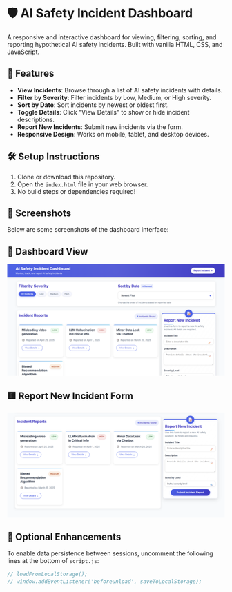 # 🛡️ AI Safety Incident Dashboard

A responsive and interactive dashboard for viewing, filtering, sorting, and reporting hypothetical AI safety incidents. Built with vanilla HTML, CSS, and JavaScript.

## 🚀 Features

- **View Incidents**: Browse through a list of AI safety incidents with details.
- **Filter by Severity**: Filter incidents by Low, Medium, or High severity.
- **Sort by Date**: Sort incidents by newest or oldest first.
- **Toggle Details**: Click "View Details" to show or hide incident descriptions.
- **Report New Incidents**: Submit new incidents via the form.
- **Responsive Design**: Works on mobile, tablet, and desktop devices.

## 🛠️ Setup Instructions

1. Clone or download this repository.
2. Open the `index.html` file in your web browser.
3. No build steps or dependencies required!

## 📸 Screenshots

Below are some screenshots of the dashboard interface:

## 🔷 Dashboard View

![Dashboard View](./s1.png)

## 🟨 Report New Incident Form

![Report Form](./s2.png)

## 🧠 Optional Enhancements

To enable data persistence between sessions, uncomment the following lines at the bottom of `script.js`:

```javascript
// loadFromLocalStorage();
// window.addEventListener('beforeunload', saveToLocalStorage);
